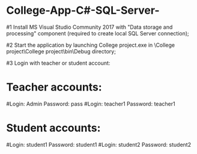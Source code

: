 # College-App-C#-SQL-Server-

#1 Install MS Visual Studio Community 2017 with "Data storage and processing" component (required to create local SQL Server connection);

#2 Start the application by launching College project.exe in \College project\College project\bin\Debug directory;

#3 Login with teacher or student account:

# Teacher accounts:
#Login: Admin Password: pass
#Login: teacher1 Password: teacher1

# Student accounts:
#Login: student1 Password: student1
#Login: student2 Password: student2